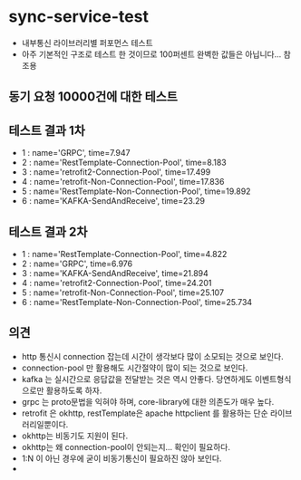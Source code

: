 # sync-service-test
- 내부통신 라이브러리별 퍼포먼스 테스트
- 아주 기본적인 구조로 테스트 한 것이므로 100퍼센트 완벽한 값들은 아닙니다... 참조용

## 동기 요청 10000건에 대한 테스트
## 테스트 결과 1차
- 1 : name='GRPC', time=7.947
- 2 : name='RestTemplate-Connection-Pool', time=8.183
- 3 : name='retrofit2-Connection-Pool', time=17.499
- 4 : name='retrofit-Non-Connection-Pool', time=17.836
- 5 : name='RestTemplate-Non-Connection-Pool', time=19.892
- 6 : name='KAFKA-SendAndReceive', time=23.29

## 테스트 결과 2차
- 1 : name='RestTemplate-Connection-Pool', time=4.822
- 2 : name='GRPC', time=6.976
- 3 : name='KAFKA-SendAndReceive', time=21.894
- 4 : name='retrofit2-Connection-Pool', time=24.201
- 5 : name='retrofit-Non-Connection-Pool', time=25.107
- 6 : name='RestTemplate-Non-Connection-Pool', time=25.734


## 의견
- http 통신시 connection 잡는데 시간이 생각보다 많이 소모되는 것으로 보인다.
- connection-pool 만 활용해도 시간절약이 많이 되는 것으로 보인다.
- kafka 는 실시간으로 응답값을 전달받는 것은 역시 안좋다. 당연하게도 이벤트형식으로만 활용하도록 하자.
- grpc 는 proto문법을 익혀야 하며, core-library에 대한 의존도가 매우 높다.
- retrofit 은 okhttp, restTemplate은 apache httpclient 를 활용하는 단순 라이브러리일뿐이다.
- okhttp는 비동기도 지원이 된다.
- okhttp는 왜 connection-pool이 안되는지... 확인이 필요하다.
- 1:N 이 아닌 경우에 굳이 비동기통신이 필요하진 않아 보인다.
- 
